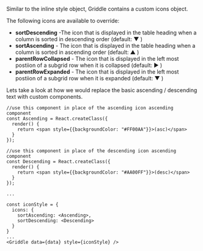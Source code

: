 Similar to the inline style object, Griddle contains a custom icons object.

The following icons are available to override:

- **sortDescending** -The icon that is displayed in the table heading when a column is sorted in descending order (default: ▼ )
- **sortAscending** - The icon that is displayed in the table heading when a column is sorted in ascending order  (default: ▲ )
- **parentRowCollapsed** - The icon that is displayed in the left most postiion of a subgrid row when it is collapsed (default: ▶ )
- **parentRowExpanded** - The icon that is displayed in the left most postiion of a subgrid row when it is expanded (default: ▼ )

Lets take a look at how we would replace the basic ascending / descending text with custom components.

```
//use this component in place of the ascending icon ascending component
const Ascending = React.createClass({
  render() {
    return <span style={{backgroundColor: "#FF00AA"}}>(asc)</span>
  }
});

//use this component in place of the descending icon ascending component
const Descending = React.createClass({
  render() {
    return <span style={{backgroundColor: "#AA00FF"}}>(desc)</span>
  }
});

...

const iconStyle = {
  icons: {
    sortAscending: <Ascending>,
    sortDescending: <Descending>
  }
}
...
<Griddle data={data} style={iconStyle} />
```

